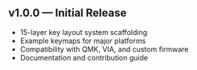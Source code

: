 ## v1.0.0 — Initial Release

- 15-layer key layout system scaffolding
- Example keymaps for major platforms
- Compatibility with QMK, VIA, and custom firmware
- Documentation and contribution guide
